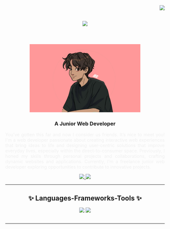 <img align="right" src="https://visitor-badge.laobi.icu/badge?page_id=Synx002.Synx002" />

<h1 align="center">
  <img src="https://readme-typing-svg.herokuapp.com/?font=Righteous&size=35&center=true&vCenter=true&width=500&height=70&duration=3000&lines=Hi+👋;if+you+reading+this;call+me+Syam!;&color=FF9899" />
</h1>
<br/>

<div align="center">
 
<p align="center">
    <img src="https://github.com/Synx002/Synx002/blob/main/synx_landscape.png?raw=true" alt="Junior Web Developer" style="max-width: 350px; height: auto;">
</p>

 </div>
 
<div align="center"> 
  <h3 align="center">A Junior Web Developer</h3>
  <p align="justify">
    <font color="#EFEFEF">
        You’ve gotten this far and now I consider us friends. It’s nice to meet you! I'm a web developer passionate about creating interactive web experiences that bring ideas to life and designing user-centric solutions that improve everyday lives, especially within the direct-to-consumer space. Previously, I honed my skills through personal projects and collaborations, crafting dynamic websites and applications. Currently, I'm a freelance junior web developer exploring opportunities to contribute to innovative projects.
    </font>
  </p>

  <a href="mailto:mosyam0202@gmail.com">
    <img src="https://img.shields.io/badge/Gmail-333333?style=for-the-badge&logo=gmail&logoColor=red" />
  </a>
  <a href="https://linkedin.com/in/mohammadsyam" target="_blank">
    <img src="https://img.shields.io/badge/LinkedIn-0077B5?style=for-the-badge&logo=linkedin&logoColor=white" target="_blank" />
  </a>
</div>

 <hr/>
 
<h2 align="center">✨ Languages-Frameworks-Tools ✨</h2>

<div align="center">
    <img src="https://skillicons.dev/icons?i=react,vue,bootstrap,html,css,vscode,github,figma,tailwind,git" />
    <img src="https://skillicons.dev/icons?i=nodejs,python,javascript,c,mysql,php" /><br>
</div>

<br/>
<hr/>
